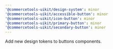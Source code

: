 ```yaml
---
'@commercetools-uikit/design-system': minor
'@commercetools-uikit/accessible-button': minor
'@commercetools-uikit/icon-button': minor
'@commercetools-uikit/primary-button': minor
'@commercetools-uikit/secondary-button': minor
---
```


Add new design tokens to buttons components.
